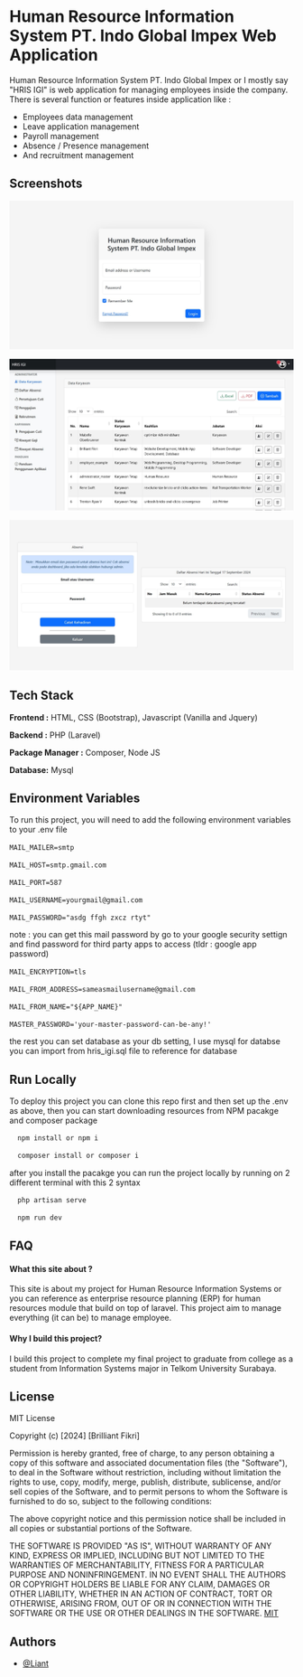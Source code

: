 
# Human Resource Information System PT. Indo Global Impex Web Application

Human Resource Information System PT. Indo Global Impex or I mostly say "HRIS IGI" is web application for managing employees inside the company. There is several function or features inside application like :

- Employees data management
- Leave application management
- Payroll management
- Absence / Presence management
- And recruitment management




## Screenshots

![Login](https://raw.githubusercontent.com/BryaanF/hris-igi/refs/heads/master/screenshots/Login.jpg)

![Data Karyawan](https://raw.githubusercontent.com/BryaanF/hris-igi/refs/heads/master/screenshots/Data%20Karyawan.jpg)

![Absensi Harian](https://raw.githubusercontent.com/BryaanF/hris-igi/refs/heads/master/screenshots/Absensi.jpg)



## Tech Stack

**Frontend :** HTML, CSS (Bootstrap), Javascript (Vanilla and Jquery)

**Backend :** PHP (Laravel)

**Package Manager :** Composer, Node JS

**Database:** Mysql 


## Environment Variables

To run this project, you will need to add the following environment variables to your .env file

`MAIL_MAILER=smtp`

`MAIL_HOST=smtp.gmail.com`

`MAIL_PORT=587`

`MAIL_USERNAME=yourgmail@gmail.com`

`MAIL_PASSWORD="asdg ffgh zxcz rtyt"`

note : you can get this mail password by go to your google security settign and find password for third party apps to access (tldr : google app password) 

`MAIL_ENCRYPTION=tls`

`MAIL_FROM_ADDRESS=sameasmailusername@gmail.com`

`MAIL_FROM_NAME="${APP_NAME}"`

`MASTER_PASSWORD='your-master-password-can-be-any!'`

the rest you can set database as your db setting, I use mysql for databse you can import from hris_igi.sql file to reference for database

## Run Locally

To deploy this project you can clone this repo first and then set up the .env as above, then you can start downloading resources from NPM pacakge and composer package

```bash
  npm install or npm i
```

```bash
  composer install or composer i
```

after you install the pacakge you can run the project locally by running on 2 different terminal with this 2 syntax

```bash
  php artisan serve
```

```bash
  npm run dev
```
## FAQ

#### What this site about ?

This site is about my project for Human Resource Information Systems or you can reference as enterprise resource planning (ERP) for human resources module that build on top of laravel. This project aim to manage everything (it can be) to manage employee.

#### Why I build this project?

I build this project to complete my final project to graduate from college as a student from Information Systems major in Telkom University Surabaya.


## License

MIT License

Copyright (c) [2024] [Brilliant Fikri]

Permission is hereby granted, free of charge, to any person obtaining a copy
of this software and associated documentation files (the "Software"), to deal
in the Software without restriction, including without limitation the rights
to use, copy, modify, merge, publish, distribute, sublicense, and/or sell
copies of the Software, and to permit persons to whom the Software is
furnished to do so, subject to the following conditions:

The above copyright notice and this permission notice shall be included in all
copies or substantial portions of the Software.

THE SOFTWARE IS PROVIDED "AS IS", WITHOUT WARRANTY OF ANY KIND, EXPRESS OR
IMPLIED, INCLUDING BUT NOT LIMITED TO THE WARRANTIES OF MERCHANTABILITY,
FITNESS FOR A PARTICULAR PURPOSE AND NONINFRINGEMENT. IN NO EVENT SHALL THE
AUTHORS OR COPYRIGHT HOLDERS BE LIABLE FOR ANY CLAIM, DAMAGES OR OTHER
LIABILITY, WHETHER IN AN ACTION OF CONTRACT, TORT OR OTHERWISE, ARISING FROM,
OUT OF OR IN CONNECTION WITH THE SOFTWARE OR THE USE OR OTHER DEALINGS IN THE
SOFTWARE.
[MIT](https://choosealicense.com/licenses/mit/)


## Authors

- [@Liant](https://www.github.com/BryaanF)

